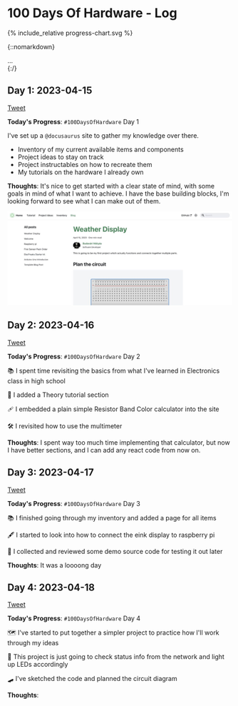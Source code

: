 # 100 Days Of Hardware - Log

{% include_relative progress-chart.svg %}

{::nomarkdown}
<div id="tooltip">...</div>
<script>
{% include_relative progress-chart-tooltip.js %}
</script>
<style>
{% include_relative progress-chart-tooltip.css %}
</style>
{:/}

## Day 1: 2023-04-15

[Tweet](https://twitter.com/BudavariMatyas/status/1647243754212933633)

**Today's Progress**: `#100DaysOfHardware` Day 1

I've set up a `@docusaurus`  site to gather my knowledge over there.

- Inventory of my current available items and components
- Project ideas to stay on track
- Project instructables on how to recreate them
- My tutorials on the hardware I already own

**Thoughts**: It's nice to get started with a clear state of mind, with some goals in mind of what I want to achieve. I have the base building blocks, I'm looking forward to see what I can make out of them.

![Docusaurus site](assets/day-1.jpg)

## Day 2: 2023-04-16

[Tweet](https://twitter.com/BudavariMatyas/status/1647537684133412865)

**Today's Progress**: `#100DaysOfHardware` Day 2

📚 I spent time revisiting the basics from what I've learned in Electronics class in high school

🧠 I added a Theory tutorial section

🩹 I embedded a plain simple Resistor Band Color calculator into the site

🛠️ I revisited how to use the multimeter

**Thoughts**: I spent way too much time implementing that calculator, but now I have better sections, and I can add any react code from now on.

## Day 3: 2023-04-17

[Tweet](https://twitter.com/BudavariMatyas/status/1648073274457309187)

**Today's Progress**: `#100DaysOfHardware` Day 3

📚 I finished going through my inventory and added a page for all items

🖋️ I started to look into how to connect the eink display to raspberry pi

💾 I collected and reviewed some demo source code for testing it out later

**Thoughts**: It was a loooong day

## Day 4: 2023-04-18

[Tweet](https://twitter.com/BudavariMatyas/status/1648403408741707777)

**Today's Progress**: `#100DaysOfHardware` Day 4

🗺️ I've started to put together a simpler project to practice how I'll work through my ideas

🚦 This project is just going to check status info from the network and light up LEDs accordingly

🛹 I've sketched the code and planned the circuit diagram

**Thoughts**:
